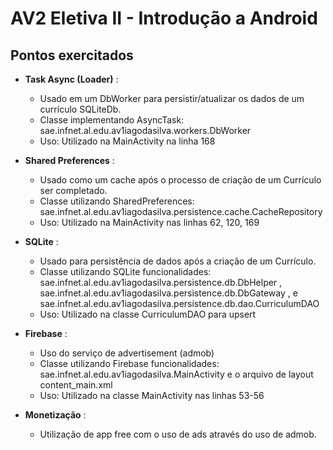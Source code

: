 # AV2 Eletiva II - Introdução a Android

## Pontos exercitados
- **Task Async (Loader)** : 
    - Usado em um DbWorker para persistir/atualizar os dados de um currículo
      SQLiteDb. 
    - Classe implementando AsyncTask: sae.infnet.al.edu.av1iagodasilva.workers.DbWorker
    - Uso: Utilizado na MainActivity na linha 168

- **Shared Preferences** :
    - Usado como um cache após o processo de criação de um Currículo ser completado.
    - Classe utilizando SharedPreferences: sae.infnet.al.edu.av1iagodasilva.persistence.cache.CacheRepository
    - Uso: Utilizado na MainActivity nas linhas 62, 120, 169
    
- **SQLite** :
    - Usado para persistência de dados após a criação de um Currículo.
    - Classe utilizando SQLite funcionalidades: sae.infnet.al.edu.av1iagodasilva.persistence.db.DbHelper ,
    sae.infnet.al.edu.av1iagodasilva.persistence.db.DbGateway , e sae.infnet.al.edu.av1iagodasilva.persistence.db.dao.CurriculumDAO
    - Uso: Utilizado na classe CurriculumDAO para upsert
    
- **Firebase** :
    - Uso do serviço de advertisement (admob)
    - Classe utilizando Firebase funcionalidades: sae.infnet.al.edu.av1iagodasilva.MainActivity e o arquivo
    de layout content_main.xml
    - Uso: Utilizado na classe MainActivity nas linhas 53-56
    
 - **Monetização** :
    - Utilização de app free com o uso de ads através do uso de admob.